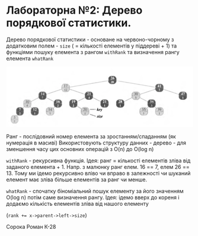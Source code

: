 # Лабораторна №2: Дерево порядкової статистики.

Дерево порядкової статистики - основане на червоно-чорному з додатковим полем - `size` ( = кількості елементів у піддереві + 1) та функціями пошуку елемента з рангом `withRank` та визначення рангу елемента `whatRank`

![alt text](ReadmeImages/RBTree.png)

Ранг - послідовний номер елемента за зростанням/спаданням (як нумерація в масиві)
Використовують структуру данних - дерево - для зменшення часу цих основних операцій з O(n) до O(log n)

`withRank` - рекурсивна функція. Ідея: ранг = кількості елементів зліва від заданого елемента + 1. 
Напр. з малюнку ранг елем. 16 == 7, елем 26 == 13.
Тому ми ідемо рекурсивно вліво чи вправо в залежності чи шуканий елемент має зліва більше елементів за ранг чи менше.

`whatRank` - спочатку біноміальний пошук елементу за його значенням O(log n) потім саме визначення рангу. Ідея: ідемо вверх до кореня і додаємо кількість елементів зліва від нашого елементу

(`rank += x->parent->left->size`)

Сорока Роман К-28
